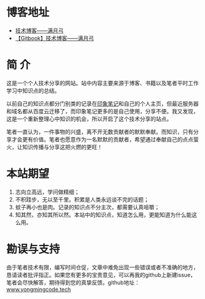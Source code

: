 # 博客地址
- [技术博客——满月弓](https://yongmingcode.github.io/yl_code/ "满月弓")
- [【Gitbook】技术博客——满月弓](https://yongmingcode.github.io/yl_code/ "【Gitbook】技术博客——满月弓")


# 简 介

这是一个个人技术分享的网站。站中内容主要来源于博客、书籍以及笔者平时工作学习中知识点的总结。

以前自己的知识点都分门别类的记录在[印象笔记](https://www.yinxiang.com/ "印象笔记")和自己的个人主页，但最近服务器和域名都从百度云迁移了，而印象笔记更多的是自己使用，分享不便。我又发现，这是一个重新整理心中知识的机会，所以开启了这个技术分享的站点。

笔者一直认为，一件事物的兴盛，离不开无数贡献者的默默奉献。而知识，只有分享才会更有价值。笔者也愿意作为一名默默的贡献者，希望通过奉献自己的点点萤火，让知识传播与分享这把火燃的更旺！

# 本站期望
1. 志向立高远，学问做精细；
2. 不积跬步，无以至千里。积累是人类永远谈不完的话题；
3. 蚊子再小也是肉。记录的知识点不分主次，都需要认真咀嚼；
4. 知其然，亦知其所以然。本站中的知识点，知道怎么用，更能知道为什么能这么用。

# 勘误与支持

由于笔者技术有限，编写时间仓促，文章中难免出现一些错误或者不准确的地方，恳请读者批评指正。如果您有更多的宝贵意见，可以再我的github上新建issue，笔者会尽快解答，期待得到您的真挚反馈。github地址：
www.yongmingcode.tech

